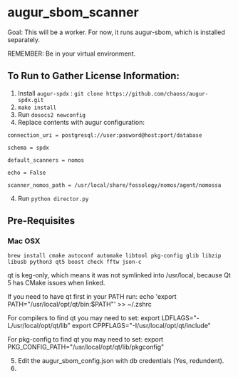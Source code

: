 # augur_sbom_scanner
Goal: This will be a worker. For now, it runs augur-sbom, which is installed separately. 

REMEMBER: Be in your virtual environment. 


## To Run to Gather License Information: 
1. Install `augur-spdx` : `git clone https://github.com/chaoss/augur-spdx.git`
2. `make install` 
2. Run `dosocs2 newconfig`
3. Replace contents with augur configuration: 
```
connection_uri = postgresql://user:pasword@host:port/database

schema = spdx

default_scanners = nomos

echo = False

scanner_nomos_path = /usr/local/share/fossology/nomos/agent/nomossa
```
4. Run `python director.py`

## Pre-Requisites
### Mac OSX
`brew install cmake autoconf automake libtool pkg-config glib libzip libusb python3 qt5 boost check fftw json-c`

qt is keg-only, which means it was not symlinked into /usr/local,
because Qt 5 has CMake issues when linked.

If you need to have qt first in your PATH run:
  echo 'export PATH="/usr/local/opt/qt/bin:$PATH"' >> ~/.zshrc

For compilers to find qt you may need to set:
  export LDFLAGS="-L/usr/local/opt/qt/lib"
  export CPPFLAGS="-I/usr/local/opt/qt/include"

For pkg-config to find qt you may need to set:
  export PKG_CONFIG_PATH="/usr/local/opt/qt/lib/pkgconfig"

5. Edit the augur_sbom_config.json with db credentials (Yes, redundent).
6. 
